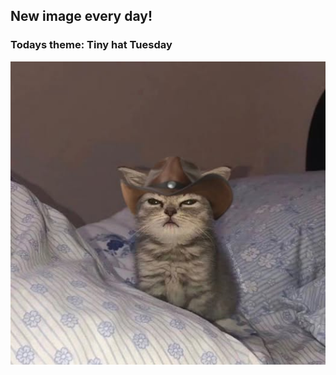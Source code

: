 ## New image every day!
### Todays theme: Tiny hat Tuesday
![regex](images/tiny-hat/489737574_1229287549202873_5173423885418325873_n.jpg)
